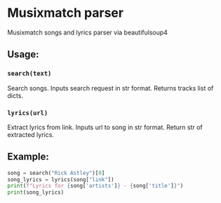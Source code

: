 # Musixmatch parser
Musixmatch songs and lyrics parser via beautifulsoup4

## Usage: 
### `search(text)`
Search songs. 
Inputs search request in str format.
Returns tracks list of dicts.

### `lyrics(url)`
Extract lyrics from link.
Inputs url to song in str format.
Return str of extracted lyrics.

## Example:
```python
song = search("Rick Astley")[0]
song_lyrics = lyrics(song["link"])
print(f"Lyrics for {song['artists']} - {song['title']}")
print(song_lyrics)
```
